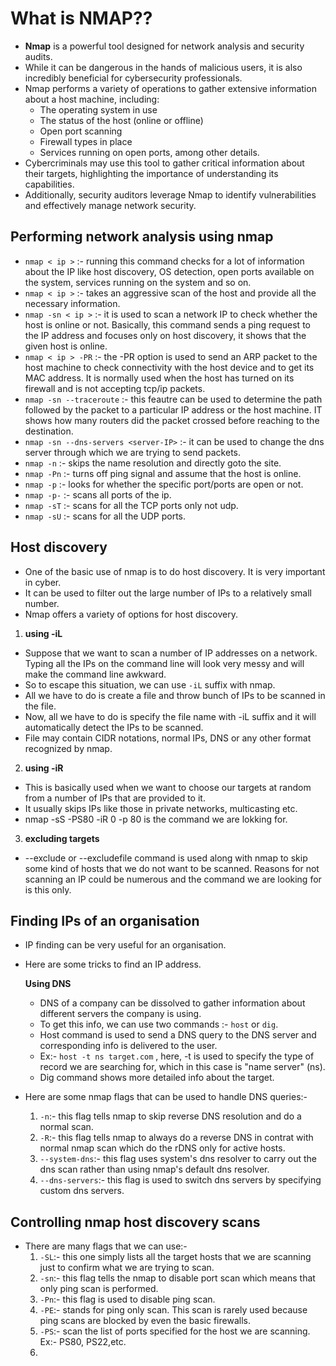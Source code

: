 # What is NMAP??

- **Nmap** is a powerful tool designed for network analysis and security audits.
- While it can be dangerous in the hands of malicious users, it is also incredibly beneficial for cybersecurity professionals.
- Nmap performs a variety of operations to gather extensive information about a host machine, including:
  - The operating system in use
  - The status of the host (online or offline)
  - Open port scanning
  - Firewall types in place
  - Services running on open ports, among other details.
- Cybercriminals may use this tool to gather critical information about their targets, highlighting the importance of understanding its capabilities.
- Additionally, security auditors leverage Nmap to identify vulnerabilities and effectively manage network security.

## Performing network analysis using nmap

- `nmap < ip >` :- running this command checks for a lot of information about the IP like host discovery, OS detection, open ports available on the system, services running on the system and so on.
- `nmap < ip >` :- takes an aggressive scan of the host and provide all the necessary information.
- `nmap -sn < ip >` :- it is used to scan a network IP to check whether the host is online or not. Basically, this command sends a ping request to the IP address and focuses only on host discovery, it shows that the given host is online.
- `nmap < ip > -PR` :- the -PR option is used to send an ARP packet to the host machine to check connectivity with the host device and to get its MAC address. It is normally used when the host has turned on its firewall and is not accepting tcp/ip packets.
- `nmap -sn --traceroute` :- this feautre can be used to determine the path followed by the packet to a particular IP address or the host machine. IT shows how many routers did the packet crossed before reaching to the destination.
- `nmap -sn --dns-servers <server-IP>` :- it can be used to change the dns server through which we are trying to send packets.
- `nmap -n` :- skips the name resolution and directly goto the site. 
- `nmap -Pn` :- turns off ping signal and assume that the host is online.
- `nmap -p` :- looks for whether the specific port/ports are open or not.
- `nmap -p-` :- scans all ports of the ip.
- `nmap -sT` :- scans for all the TCP ports only not udp.
- `nmap -sU` :- scans for all the UDP ports.

## Host discovery
- One of the basic use of nmap is to do host discovery. It is very important in cyber.
- It can be used to filter out the large number of IPs to a relatively small number.
- Nmap offers a variety of options for host discovery.

1. **using -iL**
  - Suppose that we want to scan a number of IP addresses on a network. Typing all the IPs on the command line will look very messy and will make the command line awkward.
  - So to escape this situation, we can use `-iL` suffix with nmap.
  - All we have to do is create a file and throw bunch of IPs to be scanned in the file.
  - Now, all we have to do is specify the file name with -iL suffix and it will automatically detect the IPs to be scanned.
  - File may contain CIDR notations, normal IPs, DNS or any other format recognized by nmap.

2. **using -iR** 
  - This is basically used when we want to choose our targets at random from a number of IPs that are provided to it.
  - It usually skips IPs like those in private networks, multicasting etc.
  - nmap -sS -PS80 -iR 0 -p 80 is the command we are lokking for.

3. **excluding targets**
  - --exclude or --excludefile command is used along with nmap to skip some kind of hosts that we do not want to be scanned. Reasons for not scanning an IP could be numerous and the command we are looking for is this only.

## Finding IPs of an organisation
- IP finding can be very useful for an organisation.
- Here are some tricks to find an IP address.

  **Using DNS** 
  - DNS of a company can be dissolved to gather information about different servers the company is using.
  - To get this info, we can use two commands :- `host` or `dig`.
  - Host command is used to send a DNS query to the DNS server and corresponding info is delivered to the user.
  - Ex:- `host -t ns target.com` , here, -t is used to specify the type of record we are searching for, which in this case is "name server" (ns).
  - Dig command shows more detailed info about the target.
  
- Here are some nmap flags that can be used to handle DNS queries:-
  1. `-n`:- this flag tells nmap to skip reverse DNS resolution and do a normal scan.
  2. `-R`:- this flag tells nmap to always do a reverse DNS in contrat with normal nmap scan which do the rDNS only for active hosts.
  3. `--system-dns`:- this flag uses system's dns resolver to carry out the dns scan rather than using nmap's default dns resolver.
  4. `--dns-servers`:- this flag is used to switch dns servers by specifying custom dns servers.

## Controlling nmap host discovery scans

- There are many flags that we can use:-
  1. `-SL`:- this one simply lists all the target hosts that we are scanning just to confirm what we are trying to scan.
  2. `-sn`:- this flag tells the nmap to disable port scan which means that only ping scan is performed.
  3. `-Pn`:- this flag is used to disable ping scan.
  4. `-PE`:- stands for ping only scan. This scan is rarely used because ping scans are blocked by even the basic firewalls.
  5. `-PS`:- scan the list of ports specified for the host we are scanning. Ex:- PS80, PS22,etc.
  6. 